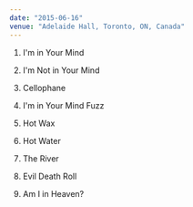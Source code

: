 ```yaml
---
date: "2015-06-16"
venue: "Adelaide Hall, Toronto, ON, Canada"
---
```


 1. I'm in Your Mind

 2. I'm Not in Your Mind

 3. Cellophane

 4. I'm in Your Mind Fuzz

 5. Hot Wax

 6. Hot Water

 7. The River

 8. Evil Death Roll

 9. Am I in Heaven?


